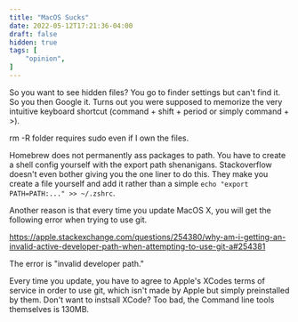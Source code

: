 ```yaml
---
title: "MacOS Sucks"
date: 2022-05-12T17:21:36-04:00
draft: false
hidden: true
tags: [
    "opinion",
]
---
```


So you want to see hidden files?
You go to finder settings but can't find it. So you then Google it. Turns out you were supposed to memorize the very intuitive keyboard shortcut (command + shift + period or simply command + >).

rm -R folder requires sudo even if I own the files.

Homebrew does not permanently ass packages to path. You have to create a shell config yourself with the export path shenanigans. Stackoverflow doesn't even bother giving you the one liner to do this. They make you create a file yourself and add it rather than a simple `echo "export PATH=PATH:..." >> ~/.zshrc`.

Another reason is that every time you update MacOS X, you will get the following error when trying to use git.

https://apple.stackexchange.com/questions/254380/why-am-i-getting-an-invalid-active-developer-path-when-attempting-to-use-git-a#254381

The error is "invalid developer path."

Every time you update, you have to agree to Apple's XCodes terms of service in order to use git, which isn't made by Apple but simply
preinstalled by them. Don't want to instsall XCode? Too bad, the Command line tools themselves is 130MB.

